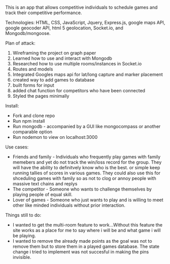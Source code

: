 This is an app that allows competitive individuals to schedule games and track their competitive performance.

Technologies: HTML, CSS, JavaScript, Jquery, Express.js, google maps API, google geocoder API, html 5 geolocation, Socket.io, and Mongodb/mongoose.


Plan of attack:

1. Wireframing the project on graph paper
2. Learned how to use and interact with Mongodb
3. Researched how to use multiple rooms/instances in Socket.io
4. Routes and models
5. Integrated Googles maps api for lat/long capture and marker placement
6. created way to add games to database
7. built forms for input
8. added chat function for competitors who have been connected
9. Styled the pages minimally


Install:

- Fork and clone repo
- Run npm install
- Run mongodb - accompanied by a GUI like mongocompass or another comparable option
- Run nodemon to view on localhost:3000


Use cases:

- Friends and family - Individuals who frequently play games with family memebers and yet do not track the win/loss record for the group. They will have the ability to definitvely know who is the best. or simple keep running tallies of scores in various games. They could also use this for shceduling games with family so as not to clog or annoy people with massive text chains and replys
- The competitor - Someone who wants to challenge themselves by playing people of equal skill.
- Lover of games - Someone who just wants to play and is willing to meet other like minded individuals without prior interaction.


Things still to do:

- I wanted to get the multi-room feature to work...Without this feature the site works as a place for me to say where i will be and what game i will be playing.
- I wanted to remove the already made points as the goal was not to remove them but to store them in a played games database. The state change i tried to implement was not succesful in making the pins invisible.
